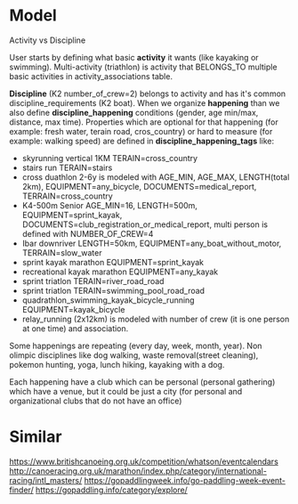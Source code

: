 # Model

Activity vs Discipline

User starts by defining what basic **activity** it wants (like kayaking or
swimming).
Multi-activity (triathlon) is activity that BELONGS_TO multiple basic
activities in activity_associations table.

**Discipline** (K2 number_of_crew=2) belongs to activity and has it's common
discipline_requirements (K2 boat). When we organize **happening** than we also
define **discipline_happening** conditions (gender, age min/max, distance, max
time).
Properties which are optional for that happening (for example: fresh water,
terain road, cros_country) or hard to measure (for example: walking speed) are
defined in
**discipline_happening_tags** like:
* skyrunning vertical 1KM TERAIN=cross_country
* stairs run TERAIN=stairs
* cross duathlon 2-6y is modeled with AGE_MIN, AGE_MAX, LENGTH(total 2km),
  EQUIPMENT=any_bicycle, DOCUMENTS=medical_report, TERRAIN=cross_country
* K4-500m Senior AGE_MIN=16, LENGTH=500m, EQUIPMENT=sprint_kayak,
  DOCUMENTS=club_registration_or_medical_report, multi person is defined with
  NUMBER_OF_CREW=4
* Ibar downriver LENGTH=50km, EQUIPMENT=any_boat_without_motor,
  TERRAIN=slow_water
* sprint kayak marathon EQUIPMENT=sprint_kayak
* recreational kayak marathon EQUIPMENT=any_kayak
* sprint triatlon TERAIN=river_road_road
* sprint triatlon TERAIN=swimming_pool_road_road
* quadrathlon_swimming_kayak_bicycle_running EQUIPMENT=kayak_bicycle
* relay_running (2x12km) is modeled with number of crew (it is one person at one
  time) and association.

Some happenings are repeating (every day, week, month, year).
Non olimpic disciplines like dog walking, waste removal(street cleaning),
pokemon hunting, yoga, lunch hiking, kayaking with a dog.

Each happening have a club which can be personal (personal gathering) which
have a venue, but it could be just a city (for personal and organizational clubs
that do not have an office)

# Similar

https://www.britishcanoeing.org.uk/competition/whatson/eventcalendars
http://canoeracing.org.uk/marathon/index.php/category/international-racing/intl_masters/
https://gopaddlingweek.info/go-paddling-week-event-finder/
https://gopaddling.info/category/explore/
